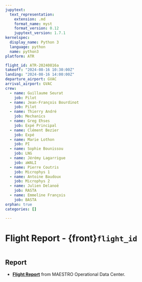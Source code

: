 ```yaml
---
jupytext:
  text_representation:
    extension: .md
    format_name: myst
    format_version: 0.12
    jupytext_version: 1.7.1
kernelspec:
  display_name: Python 3
  language: python
  name: python3
platform: ATR

flight_id: ATR-20240816a
takeoff: "2024-08-16 10:30:00Z"
landing: "2024-08-16 14:00:00Z"
departure_airport: GVAC
arrival_airport: GVAC
crew:
  - name: Guillaume Seurat
    job: Pilot
  - name: Jean-François Bourdinot
    job: Pilot
  - name: Thierry André
    job: Mechanics
  - name: Greg Ehses
    job: Expé Principal
  - name: Clément Bezier
    job: Expé 
  - name: Marie Lothon
    job: PI
  - name: Sophie Bounissou
    job: LNG
  - name: Jérémy Lagarrigue
    job: aWALI
  - name: Pierre Coutris
    job: Microphys 1
  - name: Antoine Baudoux
    job: Microphys 2
  - name: Julien Delanoë
    job: RASTA
  - name: Emmeline François
    job: BASTA
orphan: true
categories: []

---
```

# Flight Report - {front}`flight_id`

```{badges}
```

## Report

* **[Flight Report](https://thredds-x.ipsl.fr/thredds/fileServer/MAESTRO/INSITU/AIRCRAFT/ATR/REPORTS/ATR-20240816a_RF06_as28_Flight_Report_MAESTRO.pdf)** from MAESTRO Operational Data Center.